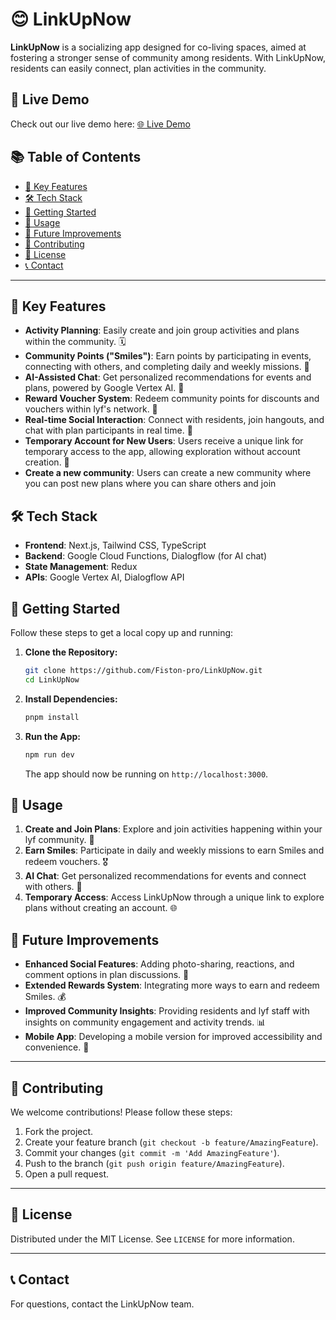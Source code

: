 # 😊 LinkUpNow

**LinkUpNow** is a socializing app designed for co-living spaces, aimed at fostering a stronger sense of community among residents. With LinkUpNow, residents can easily connect, plan activities in the community.

## 🚀 Live Demo

Check out our live demo here: [🌐 Live Demo](https://link-up-now.vercel.app/)

## 📚 Table of Contents

- [🌟 Key Features](#-key-features)
- [🛠️ Tech Stack](#-tech-stack)
- [🚀 Getting Started](#-getting-started)
- [🧠 Usage](#-usage)
- [🔮 Future Improvements](#-future-improvements)
- [🤝 Contributing](#-contributing)
- [📄 License](#license)
- [📞 Contact](#contact)

---

## 🌟 Key Features

- **Activity Planning**: Easily create and join group activities and plans within the community. 🗓️
- **Community Points ("Smiles")**: Earn points by participating in events, connecting with others, and completing daily and weekly missions. 🎉
- **AI-Assisted Chat**: Get personalized recommendations for events and plans, powered by Google Vertex AI. 🤖
- **Reward Voucher System**: Redeem community points for discounts and vouchers within lyf's network. 🎁
- **Real-time Social Interaction**: Connect with residents, join hangouts, and chat with plan participants in real time. 💬
- **Temporary Account for New Users**: Users receive a unique link for temporary access to the app, allowing exploration without account creation. 🔗
- **Create a new community**: Users can create a new community where you can post new plans where you can share others and join

## 🛠️ Tech Stack

- **Frontend**: Next.js, Tailwind CSS, TypeScript
- **Backend**: Google Cloud Functions, Dialogflow (for AI chat)
- **State Management**: Redux
- **APIs**: Google Vertex AI, Dialogflow API

## 🚀 Getting Started

Follow these steps to get a local copy up and running:

1. **Clone the Repository:**

    ```bash
    git clone https://github.com/Fiston-pro/LinkUpNow.git
    cd LinkUpNow
    ```

2. **Install Dependencies:**

    ```bash
    pnpm install
    ```

3. **Run the App:**

    ```bash
    npm run dev
    ```

    The app should now be running on `http://localhost:3000`.

## 🧠 Usage

1. **Create and Join Plans**: Explore and join activities happening within your lyf community. 🏡
2. **Earn Smiles**: Participate in daily and weekly missions to earn Smiles and redeem vouchers. 🎖️
3. **AI Chat**: Get personalized recommendations for events and connect with others. 🤝
4. **Temporary Access**: Access LinkUpNow through a unique link to explore plans without creating an account. 🌐

## 🔮 Future Improvements

- **Enhanced Social Features**: Adding photo-sharing, reactions, and comment options in plan discussions. 📸
- **Extended Rewards System**: Integrating more ways to earn and redeem Smiles. 💰
- **Improved Community Insights**: Providing residents and lyf staff with insights on community engagement and activity trends. 📊
- **Mobile App**: Developing a mobile version for improved accessibility and convenience. 📱

---

## 🤝 Contributing

We welcome contributions! Please follow these steps:

1. Fork the project.
2. Create your feature branch (`git checkout -b feature/AmazingFeature`).
3. Commit your changes (`git commit -m 'Add AmazingFeature'`).
4. Push to the branch (`git push origin feature/AmazingFeature`).
5. Open a pull request.

---

## 📄 License

Distributed under the MIT License. See `LICENSE` for more information.

---

## 📞 Contact

For questions, contact the LinkUpNow team.
